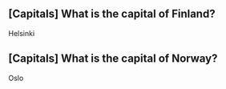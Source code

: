 ## [Capitals] What is the capital of Finland?
Helsinki


## [Capitals] What is the capital of Norway?
Oslo
